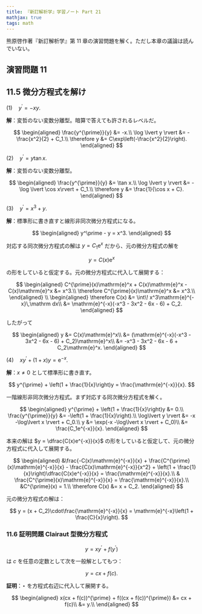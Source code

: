 ```yaml
---
title: 『新訂解析学』学習ノート Part 21
mathjax: true
tags: math
---
```


熊原啓作著『新訂解析学』第 11 章の演習問題を解く。ただし本章の議論は読んでいない。

## 演習問題 11

## 11.5 微分方程式を解け

$(1) \quad y^\prime = -xy.$

**解**：変哲のない変数分離型。暗算で答えても許されるレベルだ。

$$
\begin{aligned}
    \frac{y^{\prime}}{y} &= -x.\\
    \log \lvert y \rvert &= -\frac{x^2}{2} + C_1.\\
    \therefore y &= C\exp\left(-\frac{x^2}{2}\right).
\end{aligned}
$$

$(2) \quad y^\prime = y\tan x.$

**解**：変哲のない変数分離型。

$$
\begin{aligned}
    \frac{y^{\prime}}{y} &= \tan x.\\
    \log \lvert y \rvert &= -\log \lvert \cos x\rvert + C_1.\\
    \therefore y &= \frac{1}{\cos x + C}.
\end{aligned}
$$

$(3) \quad y^\prime = x^3 + y.$

**解**：標準形に書き直すと線形非同次微分方程式になる。

$$
\begin{aligned}
y^\prime - y = x^3.
\end{aligned}
$$

対応する同次微分方程式の解は $y = C_1\mathrm{e}^x$ だから、元の微分方程式の解を

$$
y = C(x)\mathrm{e}^x
$$

の形をしていると仮定する。元の微分方程式に代入して展開する：

$$
\begin{aligned}
    C^{\prime}(x)\mathrm{e}^x + C(x)\mathrm{e}^x - C(x)\mathrm{e}^x &= x^3.\\
    \therefore C^{\prime}(x)\mathrm{e}^x &= x^3.\\
\end{aligned}
\\
\begin{aligned}
    \therefore C(x) &= \int\! x^3\mathrm{e}^{-x}\,\mathrm dx\\
    &= \mathrm{e}^{-x}(-x^3 - 3x^2 - 6x - 6) + C_2.
\end{aligned}
$$

したがって

$$
\begin{aligned}
    y &= C(x)\mathrm{e}^x\\
    &= (\mathrm{e}^{-x}(-x^3 - 3x^2 - 6x - 6) + C_2)\mathrm{e}^x\\
    &= -x^3 - 3x^2 - 6x - 6 + C_2\mathrm{e}^x.
\end{aligned}
$$

$(4) \quad xy^\prime + (1 + x)y = \mathrm{e}^{-x}.$

**解**：$x \ne 0$ として標準形に書き直す。

$$
y^{\prime} + \left(1 + \frac{1}{x}\right)y = \frac{\mathrm{e}^{-x}}{x}.
$$

一階線形非同次微分方程式。まず対応する同次微分方程式を解く。

$$
\begin{aligned}
    y^{\prime} + \left(1 + \frac{1}{x}\right)y &= 0.\\
    \frac{y^{\prime}}{y} &= -\left(1 + \frac{1}{x}\right).\\
    \log\lvert y \rvert &= -x -\log\lvert x \rvert + C_0.\\
    y &= \exp(-x -\log\lvert x \rvert + C_0)\\
    &= \frac{C_1e^{-x}}{x}.
\end{aligned}
$$

本来の解は $y = \dfrac{C(x)e^{-x}}{x}$ の形をしていると仮定して、元の微分方程式に代入して展開する。

$$
\begin{aligned}
    &\frac{-C(x)\mathrm{e}^{-x}}{x} + \frac{C^{\prime}(x)\mathrm{e}^{-x}}{x}
    - \frac{C(x)\mathrm{e}^{-x}}{x^2}
    + \left(1 + \frac{1}{x}\right)\dfrac{C(x)e^{-x}}{x} = \frac{\mathrm{e}^{-x}}{x}.\\
    & \frac{C^{\prime}(x)\mathrm{e}^{-x}}{x} = \frac{\mathrm{e}^{-x}}{x}.\\
    &C^{\prime}(x) = 1.\\
    \therefore C(x) &= x + C_2.
\end{aligned}
$$

元の微分方程式の解は：

$$
y = (x + C_2)\cdot\frac{\mathrm{e}^{-x}}{x} = \mathrm{e}^{-x}\left(1 + \frac{C}{x}\right).
$$

### 11.6 証明問題 Clairaut 型微分方程式

$$
y = xy^\prime + f(y^\prime)
$$

は $c$ を任意の定数として次を一般解としてもつ：

$$
\tag*{$\star$}
y = cx + f(c).
$$

**証明**：$\star$ を方程式右辺に代入して展開する。

$$
\begin{aligned}
    x(cx + f(c))^{\prime} + f((cx + f(c))^{\prime})
    &= cx + f(c)\\
    &= y.\\
\end{aligned}
$$

